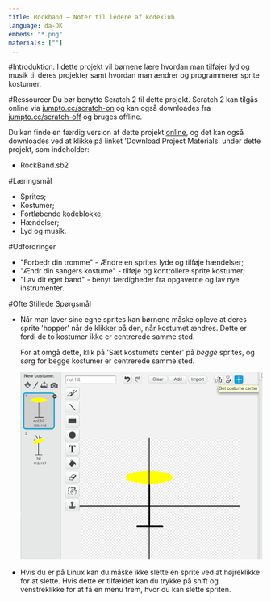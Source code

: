 ```yaml
---
title: Rockband — Noter til ledere af kodeklub 
language: da-DK
embeds: "*.png"
materials: [""]
...
```


#Introduktion:
I dette projekt vil børnene lære hvordan man tilføjer lyd og musik til deres projekter samt hvordan man ændrer og programmerer sprite kostumer.

#Ressourcer
Du bør benytte Scratch 2 til dette projekt. Scratch 2 kan tilgås online via [jumpto.cc/scratch-on](http://jumpto.cc/scratch-on) og kan også downloades fra  [jumpto.cc/scratch-off](http://jumpto.cc/scratch-off) og bruges offline.

Du kan finde en færdig version af dette projekt <a href="http://scratch.mit.edu/projects/26741186/#editor">online</a>, og det kan også downloades ved at klikke på linket 'Download Project Materials' under dette projekt, som indeholder: 

+ RockBand.sb2

#Læringsmål
+ Sprites;
+ Kostumer;
+ Fortløbende kodeblokke;
+ Hændelser;
+ Lyd og musik.

#Udfordringer
+ "Forbedr din tromme" - Ændre en sprites lyde og tilføje hændelser; 
+ "Ændr din sangers kostume" - tilføje og kontrollere sprite kostumer; 
+ "Lav dit eget band" - benyt færdigheder fra opgaverne og lav nye instrumenter.

#Ofte Stillede Spørgsmål
+ Når man laver sine egne sprites kan børnene måske opleve at deres sprite 'hopper' når de klikker på den, når kostumet ændres. Dette er fordi de to kostumer ikke er centrerede samme sted.

	For at omgå dette, klik på 'Sæt kostumets center' på _begge_ sprites, og sørg for begge kostumer er centrerede samme sted.

	![screenshot](band-center.png)

+ Hvis du er på Linux kan du måske ikke slette en sprite ved at højreklikke for at slette. Hvis dette er tilfældet kan du trykke på shift og venstreklikke for at få en menu frem, hvor du kan slette spriten.
